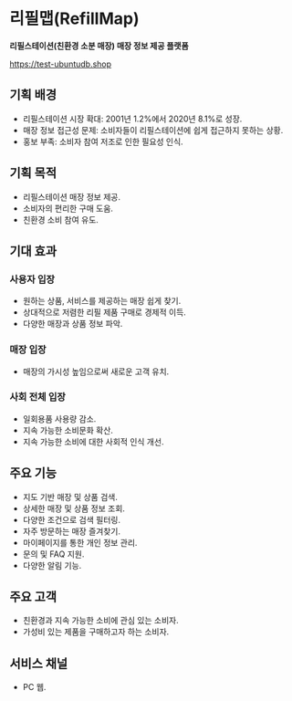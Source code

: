 # 리필맵(RefillMap)

**리필스테이션(친환경 소분 매장) 매장 정보 제공 플랫폼**

https://test-ubuntudb.shop

## 기획 배경

- 리필스테이션 시장 확대: 2001년 1.2%에서 2020년 8.1%로 성장.
- 매장 정보 접근성 문제: 소비자들이 리필스테이션에 쉽게 접근하지 못하는 상황.
- 홍보 부족: 소비자 참여 저조로 인한 필요성 인식.

## 기획 목적

- 리필스테이션 매장 정보 제공.
- 소비자의 편리한 구매 도움.
- 친환경 소비 참여 유도.

## 기대 효과

### 사용자 입장

- 원하는 상품, 서비스를 제공하는 매장 쉽게 찾기.
- 상대적으로 저렴한 리필 제품 구매로 경제적 이득.
- 다양한 매장과 상품 정보 파악.

### 매장 입장

- 매장의 가시성 높임으로써 새로운 고객 유치.

### 사회 전체 입장

- 일회용품 사용량 감소.
- 지속 가능한 소비문화 확산.
- 지속 가능한 소비에 대한 사회적 인식 개선.

## 주요 기능

- 지도 기반 매장 및 상품 검색.
- 상세한 매장 및 상품 정보 조회.
- 다양한 조건으로 검색 필터링.
- 자주 방문하는 매장 즐겨찾기.
- 마이페이지를 통한 개인 정보 관리.
- 문의 및 FAQ 지원.
- 다양한 알림 기능.

## 주요 고객

- 친환경과 지속 가능한 소비에 관심 있는 소비자.
- 가성비 있는 제품을 구매하고자 하는 소비자.

## 서비스 채널

- PC 웹.
